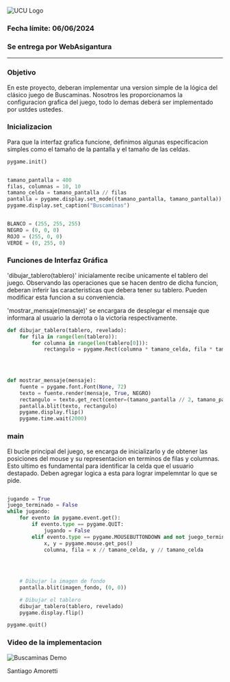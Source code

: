 ![UCU Logo](https://upload.wikimedia.org/wikipedia/commons/6/63/UCU.png)

### Fecha límite: 06/06/2024 

### Se entrega por WebAsigantura

---

### Objetivo

En este proyecto, deberan implementar una version simple de la lógica del clásico juego de Buscaminas. 
Nosotros les proporcionamos la configuracion grafica del juego, todo lo demas deberá ser implementado por ustdes ustedes.

### Inicializacion

Para que la interfaz grafica funcione, definimos algunas especificacion simples como el tamaño de la pantalla y el tamaño de las celdas. 

```python
pygame.init()


tamano_pantalla = 400
filas, columnas = 10, 10
tamano_celda = tamano_pantalla // filas
pantalla = pygame.display.set_mode((tamano_pantalla, tamano_pantalla))
pygame.display.set_caption("Buscaminas")


BLANCO = (255, 255, 255)
NEGRO = (0, 0, 0)
ROJO = (255, 0, 0)
VERDE = (0, 255, 0)
```


### Funciones de Interfaz Gráfica

'dibujar_tablero(tablero)' inicialamente recibe unicamente el tablero del juego. Observando las operaciones que se hacen dentro de dicha funcion, deberan inferir las caracteristicas que debera tener su tablero. Pueden modificar esta funcion a su conveniencia. 

'mostrar_mensaje(mensaje)' se encargara de desplegar el mensaje que informara al usuario la derrota o la victoria respectivamente.

```python
def dibujar_tablero(tablero, revelado):
    for fila in range(len(tablero)):
        for columna in range(len(tablero[0])):
            rectangulo = pygame.Rect(columna * tamano_celda, fila * tamano_celda, tamano_celda, tamano_celda)
            
            


def mostrar_mensaje(mensaje):
    fuente = pygame.font.Font(None, 72)
    texto = fuente.render(mensaje, True, NEGRO)
    rectangulo = texto.get_rect(center=(tamano_pantalla // 2, tamano_pantalla // 2))
    pantalla.blit(texto, rectangulo)
    pygame.display.flip()
    pygame.time.wait(2000)  
```
### main

El bucle principal del juego, se encarga de inicializarlo y de obtener las posiciones del mouse y su representacion en terminos de filas y columnas. Esto ultimo es fundamental para identificar la celda que el usuario destapado. Deben agregar logica a esta para lograr impelemntar lo que se pide.
```python

jugando = True
juego_terminado = False
while jugando:
    for evento in pygame.event.get():
        if evento.type == pygame.QUIT:
            jugando = False
        elif evento.type == pygame.MOUSEBUTTONDOWN and not juego_terminado:
            x, y = pygame.mouse.get_pos()
            columna, fila = x // tamano_celda, y // tamano_celda
            
           
           

    # Dibujar la imagen de fondo
    pantalla.blit(imagen_fondo, (0, 0))

    # Dibujar el tablero
    dibujar_tablero(tablero, revelado)
    pygame.display.flip()

pygame.quit()

```


### Video de la implementacion 

![Buscaminas Demo](./My%20Project.gif)



Santiago Amoretti

